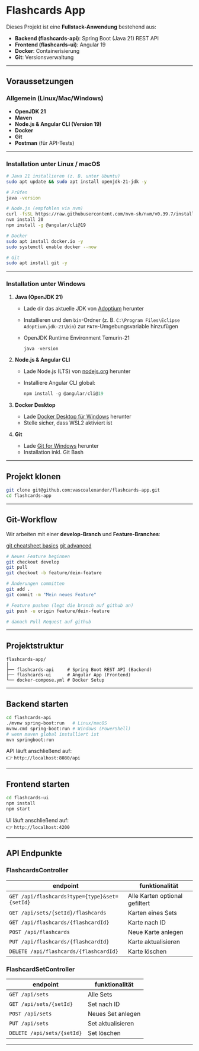 # Flashcards App

Dieses Projekt ist eine **Fullstack-Anwendung** bestehend aus:

- **Backend (flashcards-api)**: Spring Boot (Java 21) REST API
- **Frontend (flashcards-ui)**: Angular 19
- **Docker**: Containerisierung
- **Git**: Versionsverwaltung

---

## Voraussetzungen

### Allgemein (Linux/Mac/Windows)

- **OpenJDK 21**
- **Maven**
- **Node.js & Angular CLI (Version 19)**
- **Docker**
- **Git**
- **Postman** (für API-Tests)

---

### Installation unter Linux / macOS

```bash
# Java 21 installieren (z. B. unter Ubuntu)
sudo apt update && sudo apt install openjdk-21-jdk -y

# Prüfen
java -version

# Node.js (empfohlen via nvm)
curl -fsSL https://raw.githubusercontent.com/nvm-sh/nvm/v0.39.7/install.sh | bash
nvm install 20
npm install -g @angular/cli@19

# Docker
sudo apt install docker.io -y
sudo systemctl enable docker --now

# Git
sudo apt install git -y
```

---

### Installation unter Windows

1. **Java (OpenJDK 21)**
    
    - Lade dir das aktuelle JDK von [Adoptium](https://adoptium.net/) herunter
    - Installieren und den `bin`-Ordner (z. B. `C:\Program Files\Eclipse Adoptium\jdk-21\bin`) zur `PATH`-Umgebungsvariable hinzufügen
    - OpenJDK Runtime Environment Temurin-21
    
        ```powershell
        java -version
        ```
    
2. **Node.js & Angular CLI**
    
    - Lade Node.js (LTS) von [nodejs.org](https://nodejs.org/) herunter
    - Installiere Angular CLI global:
    
        ```powershell
        npm install -g @angular/cli@19
        ```
    
3. **Docker Desktop**
    
    - Lade [Docker Desktop für Windows](https://www.docker.com/products/docker-desktop/) herunter
    - Stelle sicher, dass WSL2 aktiviert ist
    
4. **Git**
    
    - Lade [Git for Windows](https://git-scm.com/download/win) herunter
    - Installation inkl. Git Bash
    

---

## Projekt klonen

```bash
git clone git@github.com:vascoalexander/flashcards-app.git
cd flashcards-app
```

---

## Git-Workflow

Wir arbeiten mit einer **develop-Branch** und **Feature-Branches**:

[git cheatsheet basics](https://vascoalexander.github.io/my-documentation/assets/files/git_cheatsheet-1e7c9cbaa94d94853fd6aee609711929.pdf)
[git advanced](https://vascoalexander.github.io/my-documentation/assets/files/git_advanced-24f528cf61bac0cc946f8ab261228931.pdf)

```bash
# Neues Feature beginnen
git checkout develop
git pull
git checkout -b feature/dein-feature

# Änderungen committen
git add .
git commit -m "Mein neues Feature"

# Feature pushen (legt die branch auf github an)
git push -u origin feature/dein-feature

# danach Pull Request auf github
```

---

## Projektstruktur

```
flashcards-app/
│
├── flashcards-api     # Spring Boot REST API (Backend)
├── flashcards-ui      # Angular App (Frontend)
└── docker-compose.yml # Docker Setup
```

---

## Backend starten

```bash
cd flashcards-api
./mvnw spring-boot:run   # Linux/macOS
mvnw.cmd spring-boot:run # Windows (PowerShell)
# wenn maven global installiert ist
mvn springboot:run
```

API läuft anschließend auf:  
👉 `http://localhost:8080/api`

---

## Frontend starten

```bash
cd flashcards-ui
npm install
npm start
```

UI läuft anschließend auf:  
👉 `http://localhost:4200`

---

## API Endpunkte

### FlashcardsController

| endpoint                                      | funktionalität                 |
| --------------------------------------------- | ------------------------------ |
| `GET /api/flashcards?type={type}&set={setId}` | Alle Karten optional gefiltert |
| `GET /api/sets/{setId}/flashcards`            | Karten eines Sets              |
| `GET /api/flashcards/{flashcardId}`           | Karte nach ID                  |
| `POST /api/flashcards`                        | Neue Karte anlegen             |
| `PUT /api/flashcards/{flashcardId}`           | Karte aktualisieren            |
| `DELETE /api/flashcards/{flashcardId}`        | Karte löschen                  |
### FlashcardSetController

| endpoint                   | funktionalität    |
| -------------------------- | ----------------- |
| `GET /api/sets`            | Alle Sets         |
| `GET /api/sets/{setId}`    | Set nach ID       |
| `POST /api/sets`           | Neues Set anlegen |
| `PUT /api/sets`            | Set aktualisieren |
| `DELETE /api/sets/{setId}` | Set löschen       |

---
